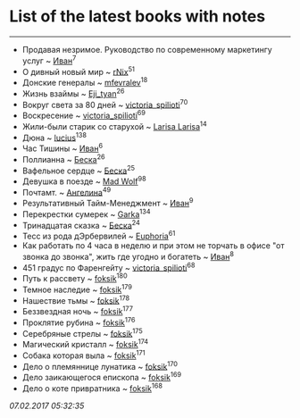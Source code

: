 # List of the latest books with notes
---

* Продавая незримое. Руководство по современному маркетингу услуг ~ [Иван](users/111/111223381196748176136-google)<sup>7</sup>
* О дивный новый мир ~ [rNix](users/115/115622071-twitter)<sup>51</sup>
* Донские генералы ~ [mfevralev](users/140/140966150-vkontakte)<sup>18</sup>
* Жизнь взаймы ~ [Eji_tyan](users/235/2352103981-twitter)<sup>26</sup>
* Вокруг света за 80 дней ~ [victoria_spilioti](users/219/219259003-vkontakte)<sup>70</sup>
* Воскресение ~ [victoria_spilioti](users/219/219259003-vkontakte)<sup>69</sup>
* Жили-были старик со старухой ~ [Larisa Larisa](users/160/1606575652891411-facebook)<sup>14</sup>
* Дюна ~ [lucius](users/838/83820536-yandex)<sup>138</sup>
* Час Тишины ~ [Иван](users/111/111223381196748176136-google)<sup>6</sup>
* Поллианна ~ [Беска](users/157/1577468-vkontakte)<sup>26</sup>
* Вафельное сердце ~ [Беска](users/157/1577468-vkontakte)<sup>25</sup>
* Девушка в поезде ~ [Mad Wolf](users/947/94738840-vkontakte)<sup>98</sup>
* Почтамт. ~ [Ангелина](users/837/83788782-vkontakte)<sup>49</sup>
* Результативный Тайм-Менеджмент ~ [Иван](users/111/111223381196748176136-google)<sup>9</sup>
* Перекрестки сумерек ~ [Garka](users/115/115753719718250012620-google)<sup>134</sup>
* Тринадцатая сказка ~ [Беска](users/157/1577468-vkontakte)<sup>24</sup>
* Тесс из рода дЭрбервилей ~ [Euphoria](users/106/106304994652616315178-google)<sup>61</sup>
* Как работать по 4 часа в неделю и при этом не торчать в офисе "от звонка до звонка", жить где угодно и богатеть ~ [Иван](users/111/111223381196748176136-google)<sup>8</sup>
* 451 градус по Фаренгейту ~ [victoria_spilioti](users/219/219259003-vkontakte)<sup>68</sup>
* Путь к рассвету ~ [foksik](users/173/1734575-vkontakte)<sup>180</sup>
* Темное наследие ~ [foksik](users/173/1734575-vkontakte)<sup>179</sup>
* Нашествие тьмы ~ [foksik](users/173/1734575-vkontakte)<sup>178</sup>
* Беззвездная ночь ~ [foksik](users/173/1734575-vkontakte)<sup>177</sup>
* Проклятие рубина ~ [foksik](users/173/1734575-vkontakte)<sup>176</sup>
* Серебряные стрелы ~ [foksik](users/173/1734575-vkontakte)<sup>175</sup>
* Магический кристалл ~ [foksik](users/173/1734575-vkontakte)<sup>174</sup>
* Собака которая выла ~ [foksik](users/173/1734575-vkontakte)<sup>171</sup>
* Дело о племяннице лунатика ~ [foksik](users/173/1734575-vkontakte)<sup>170</sup>
* Дело заикающегося епископа ~ [foksik](users/173/1734575-vkontakte)<sup>169</sup>
* Дело о коте привратника ~ [foksik](users/173/1734575-vkontakte)<sup>168</sup>


_07.02.2017 05:32:35_
